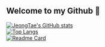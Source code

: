 ## Welcome to my Github 👋

<!--
**bellkjtt/bellkjtt** is a ✨ _special_ ✨ repository because its `README.md` (this file) appears on your GitHub profile.

Here are some ideas to get you started:

- 🔭 I’m currently working on ...
- 🌱 I’m currently learning ...
- 👯 I’m looking to collaborate on ...
- 🤔 I’m looking for help with ...
- 💬 Ask me about ...
- 📫 How to reach me: ...
- 😄 Pronouns: ...
- ⚡ Fun fact: ...
-->
[![JeongTae's GitHub stats](https://github-readme-stats.vercel.app/api?username=bellkjtt&count_private=true&show_icons=true&theme=tokyonight)](https://github.com/anuraghazra/github-readme-stats) <br/> 
[![Top Langs](https://github-readme-stats.vercel.app/api/top-langs/?username=bellkjtt&langs_count=6&layout=compact)](https://github.com/anuraghazra/github-readme-stats) <br/> 
[![Readme Card](https://github-readme-stats.vercel.app/api/pin/?username=anuraghazra&repo=github-readme-stats)](https://github.com/anuraghazra/github-readme-stats)
